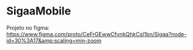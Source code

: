 # SigaaMobile
Projeto no figma: https://www.figma.com/proto/CeFrGEwwCfvnkQhkCsI1bn/Sigaa?node-id=30%3A17&amp;scaling=min-zoom
